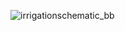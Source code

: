 ![irrigationschematic_bb](https://github.com/varine-uni/automatic_irrigation/assets/83427326/f4834fd5-c01d-44bf-b197-8ee091730df6)
